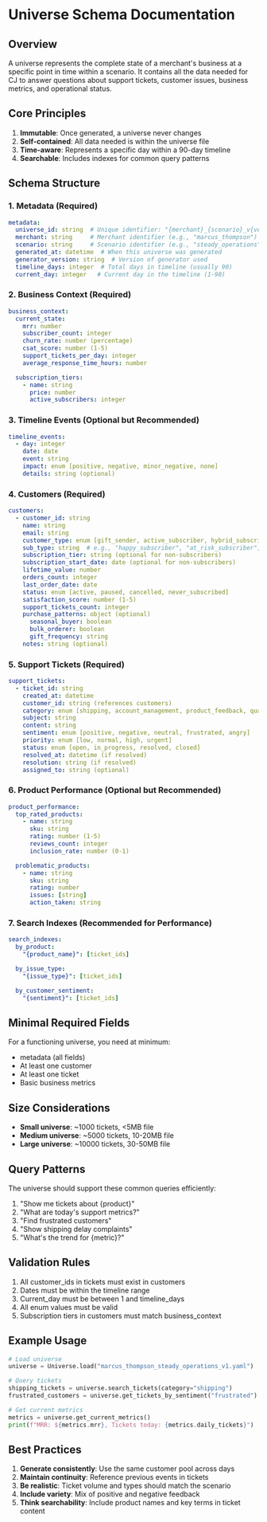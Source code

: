 # Universe Schema Documentation

## Overview

A universe represents the complete state of a merchant's business at a specific point in time within a scenario. It contains all the data needed for CJ to answer questions about support tickets, customer issues, business metrics, and operational status.

## Core Principles

1. **Immutable**: Once generated, a universe never changes
2. **Self-contained**: All data needed is within the universe file
3. **Time-aware**: Represents a specific day within a 90-day timeline
4. **Searchable**: Includes indexes for common query patterns

## Schema Structure

### 1. Metadata (Required)

```yaml
metadata:
  universe_id: string  # Unique identifier: "{merchant}_{scenario}_v{version}"
  merchant: string     # Merchant identifier (e.g., "marcus_thompson")
  scenario: string     # Scenario identifier (e.g., "steady_operations")
  generated_at: datetime  # When this universe was generated
  generator_version: string  # Version of generator used
  timeline_days: integer  # Total days in timeline (usually 90)
  current_day: integer   # Current day in the timeline (1-90)
```

### 2. Business Context (Required)

```yaml
business_context:
  current_state:
    mrr: number
    subscriber_count: integer
    churn_rate: number (percentage)
    csat_score: number (1-5)
    support_tickets_per_day: integer
    average_response_time_hours: number

  subscription_tiers:
    - name: string
      price: number
      active_subscribers: integer
```

### 3. Timeline Events (Optional but Recommended)

```yaml
timeline_events:
  - day: integer
    date: date
    event: string
    impact: enum [positive, negative, minor_negative, none]
    details: string (optional)
```

### 4. Customers (Required)

```yaml
customers:
  - customer_id: string
    name: string
    email: string
    customer_type: enum [gift_sender, active_subscriber, hybrid_subscriber, one_time_purchaser, repeat_purchaser]
    sub_type: string  # e.g., "happy_subscriber", "at_risk_subscriber", "corporate_buyer"
    subscription_tier: string (optional for non-subscribers)
    subscription_start_date: date (optional for non-subscribers)
    lifetime_value: number
    orders_count: integer
    last_order_date: date
    status: enum [active, paused, cancelled, never_subscribed]
    satisfaction_score: number (1-5)
    support_tickets_count: integer
    purchase_patterns: object (optional)
      seasonal_buyer: boolean
      bulk_orderer: boolean
      gift_frequency: string
    notes: string (optional)
```

### 5. Support Tickets (Required)

```yaml
support_tickets:
  - ticket_id: string
    created_at: datetime
    customer_id: string (references customers)
    category: enum [shipping, account_management, product_feedback, quality_issues, billing]
    subject: string
    content: string
    sentiment: enum [positive, negative, neutral, frustrated, angry]
    priority: enum [low, normal, high, urgent]
    status: enum [open, in_progress, resolved, closed]
    resolved_at: datetime (if resolved)
    resolution: string (if resolved)
    assigned_to: string (optional)
```

### 6. Product Performance (Optional but Recommended)

```yaml
product_performance:
  top_rated_products:
    - name: string
      sku: string
      rating: number (1-5)
      reviews_count: integer
      inclusion_rate: number (0-1)

  problematic_products:
    - name: string
      sku: string
      rating: number
      issues: [string]
      action_taken: string
```

### 7. Search Indexes (Recommended for Performance)

```yaml
search_indexes:
  by_product:
    "{product_name}": [ticket_ids]

  by_issue_type:
    "{issue_type}": [ticket_ids]

  by_customer_sentiment:
    "{sentiment}": [ticket_ids]
```

## Minimal Required Fields

For a functioning universe, you need at minimum:
- metadata (all fields)
- At least one customer
- At least one ticket
- Basic business metrics

## Size Considerations

- **Small universe**: ~1000 tickets, <5MB file
- **Medium universe**: ~5000 tickets, 10-20MB file
- **Large universe**: ~10000 tickets, 30-50MB file

## Query Patterns

The universe should support these common queries efficiently:
1. "Show me tickets about {product}"
2. "What are today's support metrics?"
3. "Find frustrated customers"
4. "Show shipping delay complaints"
5. "What's the trend for {metric}?"

## Validation Rules

1. All customer_ids in tickets must exist in customers
2. Dates must be within the timeline range
3. Current_day must be between 1 and timeline_days
4. All enum values must be valid
5. Subscription tiers in customers must match business_context

## Example Usage

```python
# Load universe
universe = Universe.load("marcus_thompson_steady_operations_v1.yaml")

# Query tickets
shipping_tickets = universe.search_tickets(category="shipping")
frustrated_customers = universe.get_tickets_by_sentiment("frustrated")

# Get current metrics
metrics = universe.get_current_metrics()
print(f"MRR: ${metrics.mrr}, Tickets today: {metrics.daily_tickets}")
```

## Best Practices

1. **Generate consistently**: Use the same customer pool across days
2. **Maintain continuity**: Reference previous events in tickets
3. **Be realistic**: Ticket volume and types should match the scenario
4. **Include variety**: Mix of positive and negative feedback
5. **Think searchability**: Include product names and key terms in ticket content
